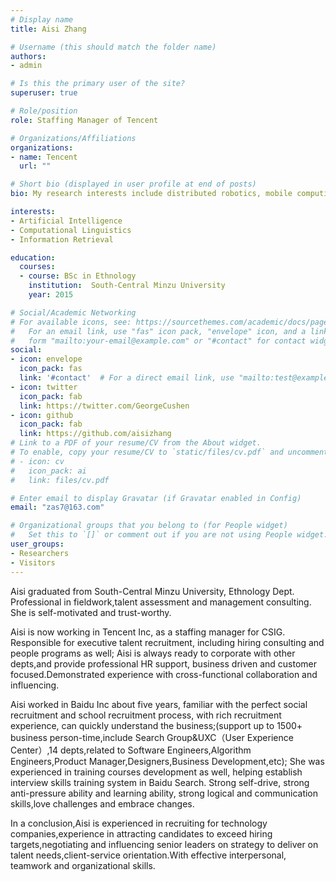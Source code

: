 ```yaml
---
# Display name
title: Aisi Zhang

# Username (this should match the folder name)
authors:
- admin

# Is this the primary user of the site?
superuser: true

# Role/position
role: Staffing Manager of Tencent

# Organizations/Affiliations
organizations:
- name: Tencent
  url: ""

# Short bio (displayed in user profile at end of posts)
bio: My research interests include distributed robotics, mobile computing and programmable matter.

interests:
- Artificial Intelligence
- Computational Linguistics
- Information Retrieval

education:
  courses:
  - course: BSc in Ethnology
    institution:  South-Central Minzu University
    year: 2015

# Social/Academic Networking
# For available icons, see: https://sourcethemes.com/academic/docs/page-builder/#icons
#   For an email link, use "fas" icon pack, "envelope" icon, and a link in the
#   form "mailto:your-email@example.com" or "#contact" for contact widget.
social:
- icon: envelope
  icon_pack: fas
  link: '#contact'  # For a direct email link, use "mailto:test@example.org".
- icon: twitter
  icon_pack: fab
  link: https://twitter.com/GeorgeCushen
- icon: github
  icon_pack: fab
  link: https://github.com/aisizhang
# Link to a PDF of your resume/CV from the About widget.
# To enable, copy your resume/CV to `static/files/cv.pdf` and uncomment the lines below.
# - icon: cv
#   icon_pack: ai
#   link: files/cv.pdf

# Enter email to display Gravatar (if Gravatar enabled in Config)
email: "zas7@163.com"

# Organizational groups that you belong to (for People widget)
#   Set this to `[]` or comment out if you are not using People widget.
user_groups:
- Researchers
- Visitors
---
```


Aisi graduated from South-Central Minzu University, Ethnology Dept. Professional in fieldwork,talent assessment and management consulting. She is self-motivated and trust-worthy.

Aisi is now working in Tencent Inc, as a staffing manager for CSIG. Responsible for executive talent recruitment, including hiring consulting and people programs as well; 
Aisi is always ready to corporate with other depts,and provide professional HR support, business driven and customer focused.Demonstrated experience with cross-functional collaboration and influencing.

Aisi worked in Baidu Inc about five years, familiar with the perfect social recruitment and school recruitment process, with rich recruitment experience, can quickly understand the business;(support up to 1500+ business person-time,include Search Group&UXC（User Experience Center）,14 depts,related to Software Engineers,Algorithm Engineers,Product Manager,Designers,Business Development,etc);
She was experienced in training courses development as well, helping establish interview skills training system in Baidu Search. 
Strong self-drive, strong anti-pressure ability and learning ability, strong logical and communication skills,love challenges and embrace changes.

In a conclusion,Aisi is experienced in recruiting for technology companies,experience in attracting candidates to exceed hiring targets,negotiating and influencing senior leaders on strategy to deliver on talent needs,client-service orientation.With effective interpersonal, teamwork and organizational skills.
